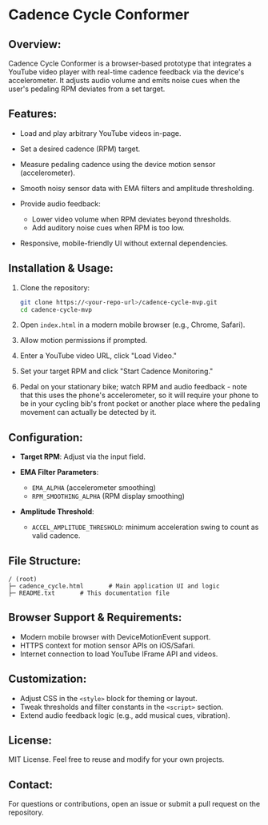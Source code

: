 # Cadence Cycle Conformer

## Overview:

Cadence Cycle Conformer is a browser-based prototype that integrates a YouTube video player with real-time cadence feedback via the device's accelerometer. It adjusts audio volume and emits noise cues when the user's pedaling RPM deviates from a set target.

## Features:

* Load and play arbitrary YouTube videos in-page.
* Set a desired cadence (RPM) target.
* Measure pedaling cadence using the device motion sensor (accelerometer).
* Smooth noisy sensor data with EMA filters and amplitude thresholding.
* Provide audio feedback:

  * Lower video volume when RPM deviates beyond thresholds.
  * Add auditory noise cues when RPM is too low.
* Responsive, mobile-friendly UI without external dependencies.

## Installation & Usage:

1. Clone the repository:

   ```bash
   git clone https://<your-repo-url>/cadence-cycle-mvp.git
   cd cadence-cycle-mvp
   ```
2. Open `index.html` in a modern mobile browser (e.g., Chrome, Safari).
3. Allow motion permissions if prompted.
4. Enter a YouTube video URL, click "Load Video."
5. Set your target RPM and click "Start Cadence Monitoring."
6. Pedal on your stationary bike; watch RPM and audio feedback - note that this uses the phone's accelerometer, so it will require your phone to be in your cycling bib's front pocket or another place where the pedaling movement can actually be detected by it.

## Configuration:

* **Target RPM**: Adjust via the input field.
* **EMA Filter Parameters**:

  * `EMA_ALPHA` (accelerometer smoothing)
  * `RPM_SMOOTHING_ALPHA` (RPM display smoothing)
* **Amplitude Threshold**:

  * `ACCEL_AMPLITUDE_THRESHOLD`: minimum acceleration swing to count as valid cadence.

## File Structure:

```
/ (root)
├─ cadence_cycle.html       # Main application UI and logic
├─ README.txt       # This documentation file
```

## Browser Support & Requirements:

* Modern mobile browser with DeviceMotionEvent support.
* HTTPS context for motion sensor APIs on iOS/Safari.
* Internet connection to load YouTube IFrame API and videos.

## Customization:

* Adjust CSS in the `<style>` block for theming or layout.
* Tweak thresholds and filter constants in the `<script>` section.
* Extend audio feedback logic (e.g., add musical cues, vibration).

## License:

MIT License. Feel free to reuse and modify for your own projects.

## Contact:

For questions or contributions, open an issue or submit a pull request on the repository.
